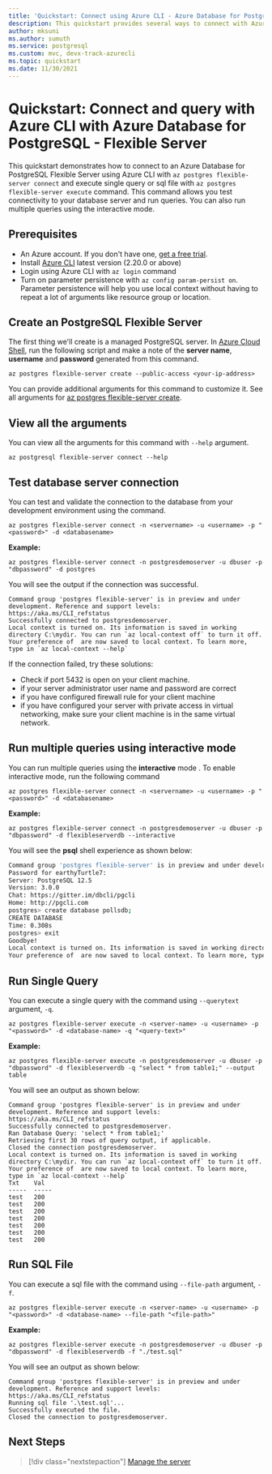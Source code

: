 ```yaml
---
title: 'Quickstart: Connect using Azure CLI - Azure Database for PostgreSQL - Flexible Server'
description: This quickstart provides several ways to connect with Azure CLI with Azure Database for PostgreSQL - Flexible Server.
author: mksuni
ms.author: sumuth
ms.service: postgresql
ms.custom: mvc, devx-track-azurecli
ms.topic: quickstart
ms.date: 11/30/2021
---
```


# Quickstart: Connect and query with Azure CLI  with Azure Database for PostgreSQL - Flexible Server



This quickstart demonstrates how to connect to an Azure Database for PostgreSQL Flexible Server using Azure CLI with ```az postgres flexible-server connect``` and execute single query or sql file with ```az postgres flexible-server execute``` command. This command allows you test connectivity to your database server and run queries. You can also run multiple queries using the interactive mode. 


## Prerequisites
- An Azure account. If you don't have one, [get a free trial](https://azure.microsoft.com/free/).
- Install [Azure CLI](/cli/azure/install-azure-cli) latest version (2.20.0 or above)
- Login using Azure CLI with ```az login``` command 
- Turn on parameter persistence with ```az config param-persist on```. Parameter persistence will help you use local context without having to repeat a lot of arguments like resource group or location.

## Create an PostgreSQL Flexible Server

The first thing we'll create is a managed PostgreSQL server. In [Azure Cloud Shell](https://shell.azure.com/), run the following script and make a note of the **server name**, **username** and  **password** generated from this command.

```azurecli
az postgres flexible-server create --public-access <your-ip-address>
```
You can provide additional arguments for this command to customize it. See all arguments for [az postgres flexible-server create](/cli/azure/postgres/flexible-server#az_postgres_flexible_server_create).

## View all the arguments
You can view all the arguments for this command with ```--help``` argument. 

```azurecli
az postgresql flexible-server connect --help
```

## Test database server connection
You can test and validate the connection to the database from your development environment using the command.

```azurecli
az postgres flexible-server connect -n <servername> -u <username> -p "<password>" -d <databasename>
```
**Example:** 
```azurecli
az postgres flexible-server connect -n postgresdemoserver -u dbuser -p "dbpassword" -d postgres
```
You will see the output if the connection was successful.
```output
Command group 'postgres flexible-server' is in preview and under development. Reference and support levels: https://aka.ms/CLI_refstatus
Successfully connected to postgresdemoserver.
Local context is turned on. Its information is saved in working directory C:\mydir. You can run `az local-context off` to turn it off.
Your preference of  are now saved to local context. To learn more, type in `az local-context --help`
```

If the connection failed, try these solutions:
- Check if port 5432 is open on your client machine.
- if your server administrator user name and password are correct
- if you have configured firewall rule for your client machine
- if you have configured your server with private access in virtual networking, make sure your client machine is in the same virtual network.

## Run multiple queries using interactive mode
You can run multiple queries using the **interactive** mode . To enable interactive mode, run the following command

```azurecli
az postgres flexible-server connect -n <servername> -u <username> -p "<password>" -d <databasename>
```

**Example:**

```azurecli
az postgres flexible-server connect -n postgresdemoserver -u dbuser -p "dbpassword" -d flexibleserverdb --interactive
```

You will see the **psql** shell experience as shown below:

```bash
Command group 'postgres flexible-server' is in preview and under development. Reference and support levels: https://aka.ms/CLI_refstatus
Password for earthyTurtle7:
Server: PostgreSQL 12.5
Version: 3.0.0
Chat: https://gitter.im/dbcli/pgcli
Home: http://pgcli.com
postgres> create database pollsdb;
CREATE DATABASE
Time: 0.308s
postgres> exit
Goodbye!
Local context is turned on. Its information is saved in working directory C:\sunitha. You can run `az local-context off` to turn it off.
Your preference of  are now saved to local context. To learn more, type in `az local-context --help`
```

## Run Single Query
You can execute a single query with the command using ```--querytext``` argument, ```-q```.

```azurecli
az postgres flexible-server execute -n <server-name> -u <username> -p "<password>" -d <database-name> -q "<query-text>"
```

**Example:** 
```azurecli
az postgres flexible-server execute -n postgresdemoserver -u dbuser -p "dbpassword" -d flexibleserverdb -q "select * from table1;" --output table
```

You will see an output as shown below:

```output
Command group 'postgres flexible-server' is in preview and under development. Reference and support levels: https://aka.ms/CLI_refstatus
Successfully connected to postgresdemoserver.
Ran Database Query: 'select * from table1;'
Retrieving first 30 rows of query output, if applicable.
Closed the connection postgresdemoserver.
Local context is turned on. Its information is saved in working directory C:\mydir. You can run `az local-context off` to turn it off.
Your preference of  are now saved to local context. To learn more, type in `az local-context --help`
Txt    Val
-----  -----
test   200
test   200
test   200
test   200
test   200
test   200
test   200
```

## Run SQL File
You can execute a sql file with the command using ```--file-path``` argument, ```-f```.

```azurecli
az postgres flexible-server execute -n <server-name> -u <username> -p "<password>" -d <database-name> --file-path "<file-path>"
```

**Example:** 
```azurecli
az postgres flexible-server execute -n postgresdemoserver -u dbuser -p "dbpassword" -d flexibleserverdb -f "./test.sql"
```

You will see an output as shown below:

```output
Command group 'postgres flexible-server' is in preview and under development. Reference and support levels: https://aka.ms/CLI_refstatus
Running sql file '.\test.sql'...
Successfully executed the file.
Closed the connection to postgresdemoserver.
```

## Next Steps

> [!div class="nextstepaction"]
> [Manage the server](./how-to-manage-server-cli.md)
